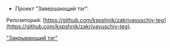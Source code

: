 * Проект "Завершающий тэг".

Репозиторий: [https://github.com/kspshnik/zakrivayuschiy-teg](https://github.com/kspshnik/zakrivayuschiy-teg).

["Закрывающий тэг"](https://kspshnik.github.io/zakrivayuschiy-teg/)
